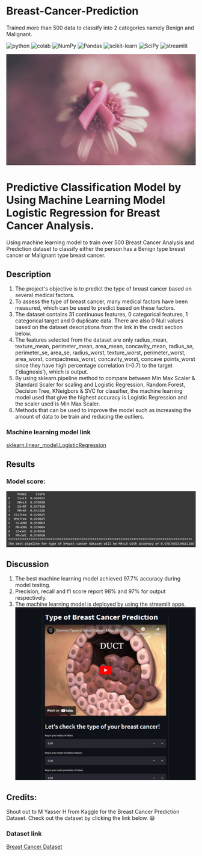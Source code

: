 # Breast-Cancer-Prediction
Trained more than 500 data to classify into 2 categories namely Benign and Malignant.

<a><img alt = 'python' src="https://img.shields.io/badge/Python-14354C?style=for-the-badge&logo=python&logoColor=white"></a>
<a><img alt = 'colab' src="https://img.shields.io/badge/Colab-F9AB00?style=for-the-badge&logo=googlecolab&color=525252"></a>
![NumPy](https://img.shields.io/badge/numpy-%23013243.svg?style=for-the-badge&logo=numpy&logoColor=white)
![Pandas](https://img.shields.io/badge/pandas-%23150458.svg?style=for-the-badge&logo=pandas&logoColor=white)
![scikit-learn](https://img.shields.io/badge/scikit--learn-%23F7931E.svg?style=for-the-badge&logo=scikit-learn&logoColor=white)
![SciPy](https://img.shields.io/badge/SciPy-%230C55A5.svg?style=for-the-badge&logo=scipy&logoColor=%white)
<a><img alt='streamlit' src="https://img.shields.io/badge/Streamlit-FF4B4B?style=for-the-badge&logo=Streamlit&logoColor=white"></a>

![breast_cancer](static/breast_cancer.jpg)

# Predictive Classification Model by Using Machine Learning Model Logistic Regression for Breast Cancer Analysis.
 Using machine learning model to train over 500  Breast Cancer Analysis and Prediction dataset to classify either the person has a Benign type breast cancer or Malignant type breast cancer.

## Description
1. The project's objective is to predict the type of breast cancer based on several medical factors.
2. To assess the type of breast cancer, many medical factors have been measured, which can be used to predict based on these factors.
3. The dataset contains 31 continuous features, 0 categorical features, 1 categorical target and 0 duplicate data. There are also 0 Null values based on the dataset descriptions from the link in the credit section below.
4. The features selected from the dataset are only radius_mean, texture_mean, perimeter_mean, area_mean, concavity_mean, radius_se, perimeter_se, area_se, radius_worst, texture_worst, perimeter_worst, area_worst, compactness_worst, concavity_worst, concave points_worst since they have high percentage correlation (>0.7) to the target ('diagnosis'), which is output.
5. By using sklearn.pipeline method to compare between Min Max Scaler & Standard Scaler for scaling and Logistic Regression, Random Forest, Decision Tree, KNeigbors & SVC for classifier, the machine learning model used that give the highest accuracy is Logistic Regression and the scaler used is Min Max Scaler.
6. Methods that can be used to improve the model such as increasing the amount of data to be train and reducing the outliers.

### Machine learning model link
[sklearn.linear_model.LogisticRegression](https://scikit-learn.org/stable/modules/generated/sklearn.linear_model.LogisticRegression.html)

## Results

### Model score:

![model_score](static/score_breast.PNG)

## Discussion
1. The best machine learning model achieved 97.7% accuracy during model testing. 
2. Precision, recall and f1 score report 98% and 97%  for output respectively. 
3. The machine learning model is deployed by using the streamlit apps.
![streamlit_breast](static/streamlit_breast.PNG)

## Credits:
Shout out to M Yasser H from Kaggle for the Breast Cancer Prediction Dataset. Check out the dataset by clicking the link below. :smile:
### Dataset link
[Breast Cancer Dataset](https://www.kaggle.com/datasets/yasserh/breast-cancer-dataset)
